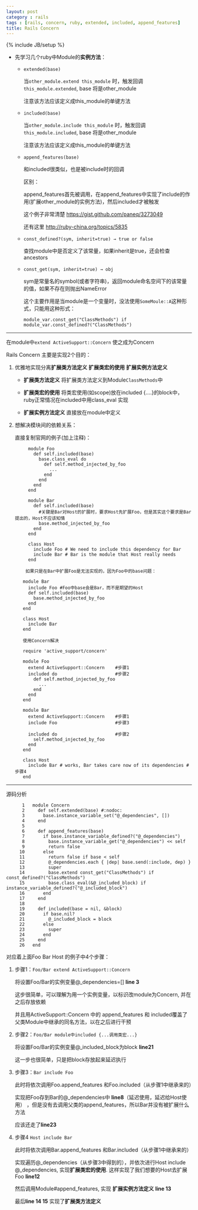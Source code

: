 ```yaml
---
layout: post
category : rails
tags : [rails, concern, ruby, extended, included, append_features]
title: Rails Concern
---
```

{% include JB/setup %}

* 先学习几个ruby中Module的**实例方法**：

  * `extended(base)`

    当`other_module.extend this_module` 时，触发回调`this_module.extended`, base 将是other_module

    注意该方法应该定义成this_module的单键方法

  * `included(base)`

    当`other_module.include this_module` 时，触发回调`this_module.included`, base 将是other_module

    注意该方法应该定义成this_module的单键方法

  * `append_features(base)`

    和included很类似，也是被include时的回调

    区别：

    append_features首先被调用，在append_features中实现了include的作用(扩展other_module的实例方法)，然后included才被触发

    这个例子非常清楚 <https://gist.github.com/paneq/3273049>

    还有这里 <http://ruby-china.org/topics/5835>

  * `const_defined?(sym, inherit=true) → true or false`

    查找module中是否定义了该常量，如果inherit是true，还会检查ancestors

  * `const_get(sym, inherit=true) → obj`

    sym是常量名的symbol(或者字符串)，返回module命名空间下的该常量的值，如果不存在则抛出NameError

    这个主要作用是当module是一个变量时，没法使用`SomeMoule::A`这种形式，只能用这种形式：

    `module_var.const_get("ClassMethods") if module_var.const_defined?("ClassMethods")`

---

在module中`extend ActiveSupport::Concern` 使之成为Concern

Rails Concern 主要是实现2个目的：

1. 优雅地实现分离**扩展类方法定义** **扩展类宏的使用** **扩展实例方法定义**

   * **扩展类方法定义** 将扩展类方法定义到Module`ClassMethods`中

   * **扩展类宏的使用** 将类宏使用(如scope)放在included {....}的block中，ruby正常情况在included中用class_eval 实现

   * **扩展实例方法定义** 直接放在module中定义

2. 想解决模块间的依赖关系：

   直接复制官网的例子(加上注释)：

            module Foo
              def self.included(base)
                base.class_eval do
                  def self.method_injected_by_foo
                    ...
                  end
                end
              end
            end

            module Bar
              def self.included(base)
                #关键是Bar对Host的扩展时，要求Host先扩展Foo，但是其实这个要求是Bar提出的，Host不应该知情
                base.method_injected_by_foo
              end
            end

            class Host
              include Foo # We need to include this dependency for Bar
              include Bar # Bar is the module that Host really needs
            end

           如果只是在Bar中扩展Foo是无法实现的，因为Foo中的base问题：

          module Bar
            include Foo #Foo中base会是Bar，而不是期望的Host
            def self.included(base)
              base.method_injected_by_foo
            end
          end

          class Host
            include Bar
          end

          使用Concern解决

          require 'active_support/concern'

          module Foo
            extend ActiveSupport::Concern    #步骤1
            included do                      #步骤2
              def self.method_injected_by_foo
                ...
              end
            end
          end

          module Bar
            extend ActiveSupport::Concern    #步骤1
            include Foo                      #步骤3

            included do                      #步骤2
              self.method_injected_by_foo
            end
          end

          class Host
            include Bar # works, Bar takes care now of its dependencies #步骤4
          end

---

源码分析

          1   module Concern
          2     def self.extended(base) #:nodoc:
          3       base.instance_variable_set("@_dependencies", [])
          4     end
          5
          6     def append_features(base)
          7       if base.instance_variable_defined?("@_dependencies")
          8         base.instance_variable_get("@_dependencies") << self
          9         return false
         10       else
         11         return false if base < self
         12         @_dependencies.each { |dep| base.send(:include, dep) }
         13         super
         14         base.extend const_get("ClassMethods") if const_defined?("ClassMethods")
         15         base.class_eval(&@_included_block) if instance_variable_defined?("@_included_block")
         16       end
         17     end
         18
         19     def included(base = nil, &block)
         20       if base.nil?
         21         @_included_block = block
         22       else
         23         super
         24       end
         25     end
         26   end

对应着上面Foo Bar Host 的例子中4个步骤：

1. 步骤1：`Foo/Bar extend ActiveSupport::Concern` 

   将设置Foo/Bar的实例变量@_dependencies=[] **line 3**

   这步很简单，可以理解为用一个实例变量，以标识改module为Concern, 并在之后存放依赖

   并且用ActiveSupport::Concern 中的 append_features 和 included覆盖了父类Module中继承的同名方法，以在之后进行干预

2. 步骤2：`Foo/Bar module中included {...调用类宏...}`

   将设置Foo/Bar的实例变量@_included_block为block **line21**

   这一步也很简单，只是把block存放起来延迟执行

3. 步骤3：`Bar include Foo`

   此时将依次调用Foo.append_features 和Foo.included（从步骤1中继承来的）

   实现把Foo存到Bar的@\_dependencies中 **line8**（延迟使用，延迟给Host使用） ，但是没有去调用父类的append\_features，所以Bar并没有被扩展什么方法

   应该还走了**line23**

4. 步骤4 `Host include Bar`

   此时将依次调用Bar.append_features 和Bar.included（从步骤1中继承来的）

   实现遍历@\_dependencies（从步骤3中得到的），并依次进行Host include @\_dependencies, 实现**扩展类宏的使用**. 这样实现了我们想要的Host去扩展Foo **line12**

   然后调用Module#append_features, 实现 **扩展实例方法定义** **line 13**

   最后**line 14 15** 实现了**扩展类方法定义**

